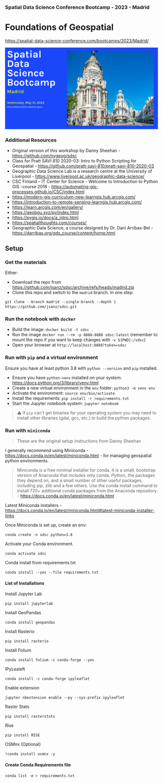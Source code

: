 ### Spatial Data Science Conference Bootcamp - 2023 - Madrid

# Foundations of Geospatial 

https://spatial-data-science-conference.com/bootcamps/2023/Madrid/

![sdsc](./img/banner.png)

### Additional Resources

* Original version of this workshop by Danny Sheehan - https://github.com/nygeog/sdsc
* Class for Pratt SAVI 810 2020-03: Intro to Python Scripting for Geospatial - https://github.com/pratt-savi-810/pratt-savi-810-2020-03
* Geographic Data Science Lab is a research centre at the University of Liverpool -  https://www.liverpool.ac.uk/geographic-data-science/
* CSC Finland – IT Center for Science - Welcome to Introduction to Python GIS -course 2018 - https://automating-gis-processes.github.io/CSC/index.html
* https://modern-gis-curriculum-new-learngis.hub.arcgis.com/
* https://introduction-to-remote-sensing-learngis.hub.arcgis.com/
* https://learn.arcgis.com/en/gallery/
* https://geobgu.xyz/py/index.html
* https://pygis.io/docs/a_intro.html
* https://spatialthoughts.com/courses/
* Geographic Data Science, a course designed by Dr. Dani Arribas-Bel - https://darribas.org/gds_course/content/home.html


## Setup

### Get the materials

Either:
* Download the repo from <https://github.com/jsanz/sdsc/archive/refs/heads/madrid.zip>
* Clone this repo and switch to the `madrid` branch. In one step: 

```
git clone --branch madrid --single-branch --depth 1 https://github.com/jsanz/sdsc.git
```


### Run the notebook with `docker`

* Build the image: `docker build -t sdsc .`
* Run the image `docker run --rm -p 8888:8888 sdsc:latest` (remember to mount the repo if you want to keep changes with `-v ${PWD}:/sdsc`)
* Open your browser at `http://localhost:8888?token=sdsc`

### Run with `pip` and a virtual environment

Ensure you have at least python 3.8 with `python --version` and `pip` installed.

* Ensure you have `python-venv` installed on your system: https://docs.python.org/3/library/venv.html
* Create a new virtual environment in the `env` folder: `python3 -m venv env`
* Activate the environment: `source env/bin/activate`
* Install the requirements: `pip install -r requirements.txt`
* Start the Jupyter notebook system: `jupyter notebook`

> :warning: if `pip` can't get binaries for your operating system you may need to install other libraries (gdal, gcc, etc.) to build the python packages.

### Run with `miniconda` 

> These are the original setup instructions from Danny Sheehan

I generally recommend using Miniconda - https://docs.conda.io/en/latest/miniconda.html - for managing geospatial python environments. 

> Miniconda is a free minimal installer for conda. It is a small, bootstrap version of Anaconda that includes only conda, Python, the packages they depend on, and a small number of other useful packages, including pip, zlib and a few others. Use the conda install command to install 720+ additional conda packages from the Anaconda repository. - https://docs.conda.io/en/latest/miniconda.html

Latest Miniconda installers - https://docs.conda.io/en/latest/miniconda.html#latest-miniconda-installer-links

Once Miniconda is set up, create an env: 

`conda create -n sdsc python=3.8`

Activate your Conda environment. 

`conda activate sdsc`

Conda install from requirements.txt

`conda install --yes --file requirements.txt`


#### List of Installations

Install Jupyter Lab

`pip install jupyterlab` 

Install GeoPandas

`conda install geopandas` 

Install Rasterio 

`pip install rasterio`

Install Folium

`conda install folium -c conda-forge --yes`

IPyLealeft

`conda install -c conda-forge ipyleaflet`

Enable extension

`jupyter nbextension enable --py --sys-prefix ipyleaflet`

Raster Stats

`pip install rasterstats` 

Rise

`pip install RISE`

OSMnx (Optional)

`!conda install osmnx -y`


#### Create Conda Requirements file

`conda list -e > requirements.txt`
